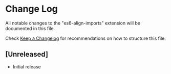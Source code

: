 # Change Log

All notable changes to the "es6-align-imports" extension will be documented in this file.

Check [Keep a Changelog](http://keepachangelog.com/) for recommendations on how to structure this file.

## [Unreleased]

- Initial release